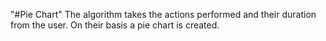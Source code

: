 "#Pie Chart" 
The algorithm takes the actions performed and their duration from the user. On their basis a pie chart is created.
